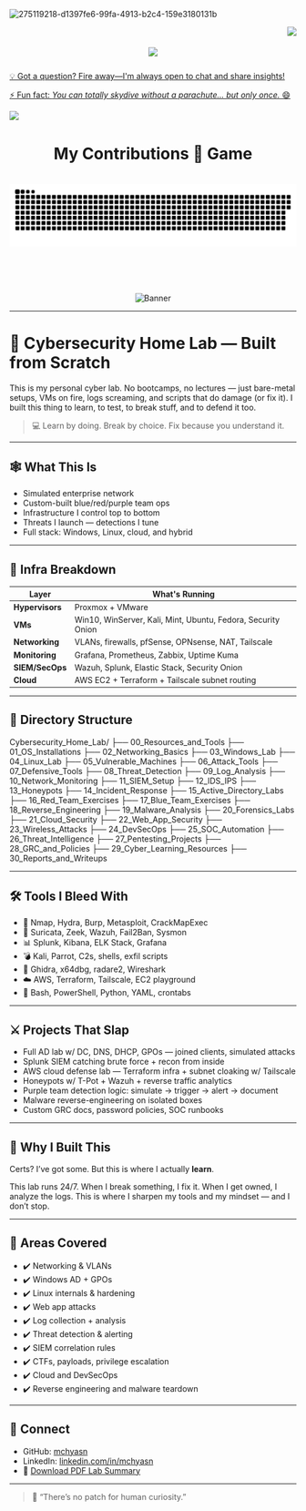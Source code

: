 ![275119218-d1397fe6-99fa-4913-b2c4-159e3180131b](https://github.com/jefftsui1/jefftsui1/assets/46698661/138acf75-2f95-4334-80ce-c6c736112abc)



<img align="right" src="https://visitor-badge.laobi.icu/badge?page_id=jefftsui1.jefftsui1" />

<h1 align="center">
    <a href="https://git.io/typing-svg">
        <img src="https://readme-typing-svg.herokuapp.com/?font=Righteous&size=35&center=true&vCenter=true&width=500&height=70&duration=2500&lines=👋+Hello+I'm+mchyasn!+👋......;+Thank+You+For+Visiting!.......;" />
</h1>

💡 Got a question? Fire away—I'm always open to chat and share insights!

 ⚡ Fun fact: _You can totally skydive without a parachute... but only once._ 😄
 
 </div>
 <a href="https://www.linkedin.com/in/mechyasn/" target="_blank">
    <img src="https://img.shields.io/badge/LinkedIn-0077B5?style=for-the-badge&logo=linkedin&logoColor=white" target="_blank" /> 
  </a>

  </div>



<div align="center">
  <h1>My Contributions 🐍 Game</h1>
  <br>
    
<picture>
  <source
    media="(prefers-color-scheme: dark)"
    srcset="https://raw.githubusercontent.com/jefftsui1/jefftsui1/output/github-contribution-grid-snake-dark.svg"
  />
    
  <img alt="snake eating my contributions" src="https://raw.githubusercontent.com/jefftsui1/jefftsui1/output/github-contribution-grid-snake-dark.svg" />
  
  <br/><br/><br/>
</div>




<div align="center">
  <img src="https://github.com/jefftsui1/jefftsui1/assets/46698661/f7da48e9-2583-4658-b1f4-f2dd4c376713" style="max-width:100" alt="Banner" >
</div>


<hr/>


# 🧨 Cybersecurity Home Lab — Built from Scratch

This is my personal cyber lab. No bootcamps, no lectures — just bare-metal setups, VMs on fire, logs screaming, and scripts that do damage (or fix it). I built this thing to learn, to test, to break stuff, and to defend it too.

> 💻 Learn by doing. Break by choice. Fix because you understand it.

---

## 🕸️ What This Is

- Simulated enterprise network
- Custom-built blue/red/purple team ops
- Infrastructure I control top to bottom
- Threats I launch — detections I tune
- Full stack: Windows, Linux, cloud, and hybrid

---

## 🧱 Infra Breakdown

| Layer           | What's Running                                                   |
|-----------------|------------------------------------------------------------------|
| **Hypervisors** | Proxmox + VMware                                                 |
| **VMs**         | Win10, WinServer, Kali, Mint, Ubuntu, Fedora, Security Onion     |
| **Networking**  | VLANs, firewalls, pfSense, OPNsense, NAT, Tailscale              |
| **Monitoring**  | Grafana, Prometheus, Zabbix, Uptime Kuma                         |
| **SIEM/SecOps** | Wazuh, Splunk, Elastic Stack, Security Onion                     |
| **Cloud**       | AWS EC2 + Terraform + Tailscale subnet routing                   |

---

## 📂 Directory Structure

Cybersecurity_Home_Lab/
├── 00_Resources_and_Tools
├── 01_OS_Installations
├── 02_Networking_Basics
├── 03_Windows_Lab
├── 04_Linux_Lab
├── 05_Vulnerable_Machines
├── 06_Attack_Tools
├── 07_Defensive_Tools
├── 08_Threat_Detection
├── 09_Log_Analysis
├── 10_Network_Monitoring
├── 11_SIEM_Setup
├── 12_IDS_IPS
├── 13_Honeypots
├── 14_Incident_Response
├── 15_Active_Directory_Labs
├── 16_Red_Team_Exercises
├── 17_Blue_Team_Exercises
├── 18_Reverse_Engineering
├── 19_Malware_Analysis
├── 20_Forensics_Labs
├── 21_Cloud_Security
├── 22_Web_App_Security
├── 23_Wireless_Attacks
├── 24_DevSecOps
├── 25_SOC_Automation
├── 26_Threat_Intelligence
├── 27_Pentesting_Projects
├── 28_GRC_and_Policies
├── 29_Cyber_Learning_Resources
├── 30_Reports_and_Writeups


---

## 🛠️ Tools I Bleed With

- 🔧 Nmap, Hydra, Burp, Metasploit, CrackMapExec
- 🔐 Suricata, Zeek, Wazuh, Fail2Ban, Sysmon
- 📊 Splunk, Kibana, ELK Stack, Grafana
- 💣 Kali, Parrot, C2s, shells, exfil scripts
- 🔬 Ghidra, x64dbg, radare2, Wireshark
- ☁️ AWS, Terraform, Tailscale, EC2 playground
- 🧼 Bash, PowerShell, Python, YAML, crontabs

---

## ⚔️ Projects That Slap

- Full AD lab w/ DC, DNS, DHCP, GPOs — joined clients, simulated attacks
- Splunk SIEM catching brute force + recon from inside
- AWS cloud defense lab — Terraform infra + subnet cloaking w/ Tailscale
- Honeypots w/ T-Pot + Wazuh + reverse traffic analytics
- Purple team detection logic: simulate -> trigger -> alert -> document
- Malware reverse-engineering on isolated boxes
- Custom GRC docs, password policies, SOC runbooks

---

## 🧠 Why I Built This

Certs? I’ve got some. But this is where I actually **learn**.

This lab runs 24/7. When I break something, I fix it. When I get owned, I analyze the logs. This is where I sharpen my tools and my mindset — and I don’t stop.

---

## 🧠 Areas Covered

- ✔️ Networking & VLANs
- ✔️ Windows AD + GPOs
- ✔️ Linux internals & hardening
- ✔️ Web app attacks
- ✔️ Log collection + analysis
- ✔️ Threat detection & alerting
- ✔️ SIEM correlation rules
- ✔️ CTFs, payloads, privilege escalation
- ✔️ Cloud and DevSecOps
- ✔️ Reverse engineering and malware teardown

---

## 🔗 Connect

- GitHub: [mchyasn](https://github.com/mchyasn)
- LinkedIn: [linkedin.com/in/mchyasn](https://linkedin.com/in/mchyasn)
- 📄 [Download PDF Lab Summary](./resources/Cybersecurity_Home_Lab_Summary.pdf)
---

> 🧠 “There’s no patch for human curiosity.”
